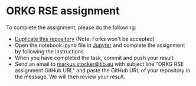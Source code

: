 # ORKG RSE assignment

To complete the assignment, please do the following:

* [Duplicate this repository](https://help.github.com/en/articles/duplicating-a-repository) (Note: Forks won't be accepted)
* Open the notebook.ipynb file in [Jupyter](http://jupyter.org) and complete the assignment by following the instructions
* When you have completed the task, commit and push your result
* Send an email to markus.stocker@tib.eu with subject line "ORKG RSE assignment GitHub URL" and paste the GitHub URL of your repository in the message. We will then review your result.
